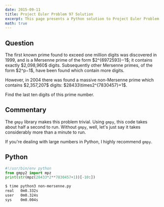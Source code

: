 ```yaml
---
date: 2015-09-11
title: Project Euler Problem 97 Solution
excerpt: This page presents a Python solution to Project Euler Problem 97.
math: true
---
```



## Question

<p>
The first known prime found to exceed one million digits 
was discovered in 1999, and is a Mersenne prime of the 
form $2^{6972593}−1$; it contains exactly $2,098,960$ 
digits. Subsequently other Mersenne primes, of the form 
$2^p−1$, have been found which contain more digits.
</p>

<p>
However, in 2004 there was found a massive non-Mersenne 
prime which contains $2,357,207$ digits: $28433\times2^{7830457}+1$.
</p>

<p>
Find the last ten digits of this prime number.
</p>




## Commentary

The `gmpy` library makes this problem trivial. Using `gmpy`, this code
takes about half a second to run. Without `gmpy`, well, let's just say
it takes considerably more than a minute to run.

If you're dealing with large numbers in Python, I highly recommend `gmpy`.




## Python

```python
#!/usr/bin/env python
from gmpy2 import mpz
print(str(mpz(28433*2**7830457+1))[-10:])
```


```bash
$ time python3 non-mersenne.py
real   0m0.332s
user   0m0.324s
sys    0m0.004s
```


